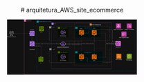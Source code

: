<p align="center">
  # arquitetura_AWS_site_ecommerce
</p>

<p align="center">
  <img src="arquitetura.png" width="300" />
</p>
